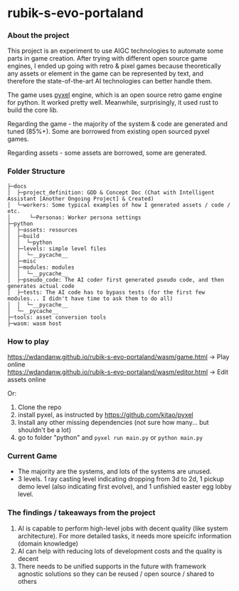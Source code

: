 # rubik-s-evo-portaland

### About the project
This project is an experiment to use AIGC technologies to automate some parts in game creation. After trying with different open source game engines, I ended up going with retro & pixel games because theoretically any assets or element in the game can be represented by text, and therefore the state-of-the-art AI technologies can better handle them.

The game uses [pyxel](https://github.com/kitao/pyxel) engine, which is an open source retro game engine for python. It worked pretty well. Meanwhile, surprisingly, it used rust to build the core lib.

Regarding the game - the majority of the system & code are generated and tuned (85%+). Some are borrowed from existing open sourced pyxel games.

Regarding assets - some assets are borrowed, some are generated. 

### Folder Structure
```
├─docs
│  ├─project_definition: GDD & Concept Doc (Chat with Intelligent Assistant [Another Ongoing Project] & Created)
│  └─workers: Some typical examples of how I generated assets / code / etc.
│      └─Personas: Worker persona settings
├─python
│  ├─assets: resources
│  ├─build
│  │  └─python
│  ├─levels: simple level files
│  │  └─__pycache__
│  ├─misc
│  ├─modules: modules
│  │  └─__pycache__
│  ├─pseudo_code: The AI coder first generated pseudo code, and then generates actual code 
│  ├─tests: The AI code has to bypass tests (for the first few modules... I didn't have time to ask them to do all)
│  │  └─__pycache__
│  └─__pycache__
├─tools: asset conversion tools
├─wasm: wasm host 
```

### How to play
https://wdandanw.github.io/rubik-s-evo-portaland/wasm/game.html -> Play online   
https://wdandanw.github.io/rubik-s-evo-portaland/wasm/editor.html -> Edit assets online

Or:
1. Clone the repo
2. install pyxel, as instructed by https://github.com/kitao/pyxel
3. Install any other missing dependencies (not sure how many... but shouldn't be a lot)
4. go to folder "python" and `pyxel run main.py` or `python main.py`

### Current Game
- The majority are the systems, and lots of the systems are unused.
- 3 levels. 1 ray casting level indicating dropping from 3d to 2d, 1 pickup demo level (also indicating first evolve), and 1 unfishied easter egg lobby level.

### The findings / takeaways from the project
1. AI is capable to perform high-level jobs with decent quality (like system architecture). For more detailed tasks, it needs more speicifc information (domain knowledge)
2. AI can help with reducing lots of development costs and the quality is decent
3. There needs to be unified supports in the future with framework agnostic solutions so they can be reused / open source / shared to others
